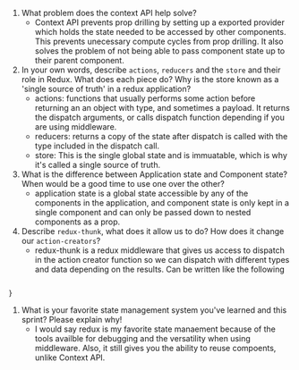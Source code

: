 1. What problem does the context API help solve?
    - Context API prevents prop drilling by setting up a exported provider which holds the state needed to be accessed by other components. This prevents unecessary compute cycles from prop drilling. It also solves the problem of not being able to pass component state up to their parent component. 
1. In your own words, describe `actions`, `reducers` and the `store` and their role in Redux. What does each piece do? Why is the store known as a 'single source of truth' in a redux application?
    - actions: functions that usually performs some action before returning an an object with type, and sometimes a payload. It returns the dispatch arguments, or calls dispatch function depending if you are using middleware.
    - reducers: returns a copy of the state after dispatch is called with the type included in the dispatch call.
    - store: This is the single global state and is immuatable, which is why it's called a single source of truth. 
1. What is the difference between Application state and Component state? When would be a good time to use one over the other?
    - application state is a global state accessible by any of the components in the application, and component state is only kept in a single component and can only be passed down to nested components as a prop.
1. Describe `redux-thunk`, what does it allow us to do? How does it change our `action-creators`?
    - redux-thunk is a redux middleware that gives us access to dispatch in the action creator function so we can dispatch with different types and data depending on the results. Can be written like the following
```const foo = () => dispatch => {

}
```
1. What is your favorite state management system you've learned and this sprint? Please explain why!
    - I would say redux is my favorite state manaement because of the tools availble for debugging and the versatility when using middleware. Also, it still gives you the ability to reuse compoents, unlike Context API. 
